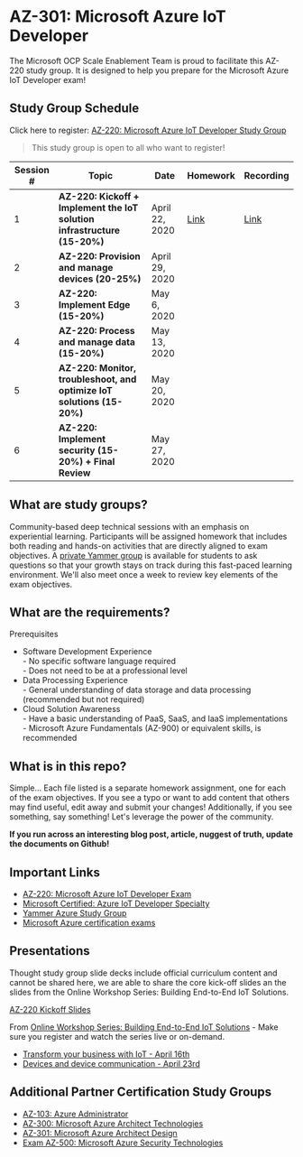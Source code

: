 # AZ-301: Microsoft Azure IoT Developer

The Microsoft OCP Scale Enablement Team is proud to facilitate this AZ-220 study group. It is designed to help you prepare for the Microsoft Azure IoT Developer exam!

## Study Group Schedule

Click here to register:  [AZ-220: Microsoft Azure IoT Developer Study Group](https://msuspartners.eventbuilder.com/AZ220StudyGroup)

> This study group is open to all who want to register!

|Session #|Topic|Date|Homework|Recording|
| - | - | - | - | - |
|1|**AZ-220: Kickoff + Implement the IoT solution infrastructure (15-20%)**|April 22, 2020|[Link](01IoTSolutionInfrastructure.md)| [Link](https://msuspartners.eventbuilder.com/AZ220StudyGroup)|
|2|**AZ-220: Provision and manage devices (20-25%)**|April 29, 2020| | |
|3|**AZ-220: Implement Edge (15-20%)**|May 6, 2020| | |
|4|**AZ-220: Process and manage data (15-20%)**|May 13, 2020| | |
|5|**AZ-220: Monitor, troubleshoot, and optimize IoT solutions (15-20%)**|May 20, 2020| | |
|6|**AZ-220: Implement security (15-20%) + Final Review**|May 27, 2020| | |

## What are study groups?

Community-based deep technical sessions with an emphasis on experiential learning.  Participants will be assigned homework that includes both reading and hands-on activities that are directly aligned to exam objectives.  A [private Yammer group](https://www.yammer.com/msuspartner/#/threads/inGroup?type=in_group&feedId=9161297&view=all) is available for students to ask questions so that your growth stays on track during this fast-paced learning environment. We'll also meet once a week to review key elements of the exam objectives.

## What are the requirements?

Prerequisites
* Software Development Experience
<br />- No specific software language required 
<br />- Does not need to be at a professional level
* Data Processing Experience
<br />- General understanding of data storage and data processing (recommended but not required)
* Cloud Solution Awareness
<br />- Have a basic understanding of PaaS, SaaS, and IaaS implementations
<br />- Microsoft Azure Fundamentals (AZ-900) or equivalent skills, is recommended 

## What is in this repo?

Simple... Each file listed is a separate homework assignment, one for each of the exam objectives.
If you see a typo or want to add content that others may find useful, edit away and submit your changes!
Additionally, if you see something, say something!  Let's leverage the power of the community.

**If you run across an interesting blog post, article, nuggest of truth, update the documents on Github!**

## Important Links

* [AZ-220: Microsoft Azure IoT Developer Exam](https://docs.microsoft.com/en-us/learn/certifications/exams/az-220)
* [Microsoft Certified: Azure IoT Developer Specialty](https://docs.microsoft.com/en-us/learn/certifications/azure-iot-developer-specialty)
* [Yammer Azure Study Group](http://aka.ms/azurecsg)
* [Microsoft Azure certification exams](https://www.microsoft.com/en-us/learning/azure-exams.aspx)

## Presentations

Thought study group slide decks include official curriculum content and cannot be shared here, we are able to share the core kick-off slides an the slides from the Online Workshop Series: Building End-to-End IoT Solutions.

[AZ-220 Kickoff Slides](AZ220ExamStudyGroup-Kickoff.pdf)

From [Online Workshop Series: Building End-to-End IoT Solutions](https://aka.ms/IoT-online-workshop) - Make sure you register and watch the series live or on-demand.
* [Transform your business with IoT - April 16th](part-1-transform-business-iot-external.pdf)
* [Devices and device communication - April 23rd](part-2-device-and-device-comm.pdf)

## Additional Partner Certification Study Groups

* [AZ-103: Azure Administrator](https://msuspartners.eventbuilder.com/AZ103StudyGroup)
* [AZ-300: Microsoft Azure Architect Technologies](https://msuspartners.eventbuilder.com/AZ-300)
* [AZ-301: Microsoft Azure Architect Design](https://msuspartners.eventbuilder.com/AZ-301)
* [Exam AZ-500: Microsoft Azure Security Technologies](https://msuspartners.eventbuilder.com/AZ500StudyGroup)
